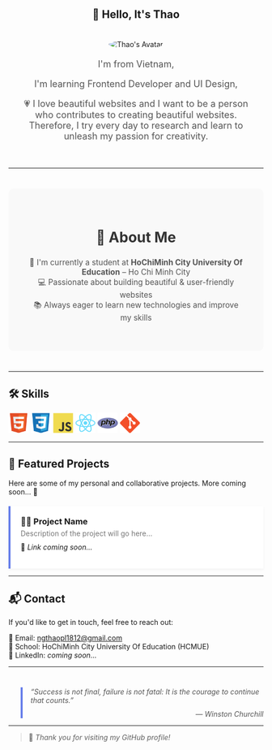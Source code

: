 <section id="intro" style="text-align: center; padding: 20px; max-width: 800px; margin: 0 auto;">
  <h1>👋 Hello, It's Thao</h1>
  <img src="https://i.pinimg.com/236x/49/59/ce/4959ce2498c62b1b776360ba1b559aed.jpg" alt="Thao's Avatar" style="width: 200px; height: auto; border-radius: 50%; margin-top: 20px;"/>
  <p style="font-size: 18px; color: #555; margin-top: 20px;">I'm from Vietnam,</p>
  <p style="font-size: 18px; color: #555;">I'm learning Frontend Developer and UI Design,</p>
  <p style="font-size: 18px; color: #555;">💗 I love beautiful websites and I want to be a person who contributes to creating beautiful websites. Therefore, I try every day to research and learn to unleash my passion for creativity.</p>
</section>


---

<section id="about-me" style="text-align: center; padding: 40px; background-color: #f9f9f9; border-radius: 10px; max-width: 800px; margin: 40px auto;">
  <h2 style="font-size: 2em; color: #333;">📌 About Me</h2>
  <ul style="list-style: none; padding: 0; font-size: 1.1em; color: #555;">
    <li>🏫 I'm currently a student at <strong>HoChiMinh City University Of Education</strong> – Ho Chi Minh City</li>
    <li>💻 Passionate about building beautiful & user-friendly websites</li>
    <li>📚 Always eager to learn new technologies and improve my skills</li>
  </ul>
</section>


---

## 🛠️ Skills  
<p align="left">
  <img src="https://raw.githubusercontent.com/devicons/devicon/master/icons/html5/html5-original.svg" alt="html5" width="40" height="40"/>
  <img src="https://raw.githubusercontent.com/devicons/devicon/master/icons/css3/css3-original.svg" alt="css3" width="40" height="40"/>
  <img src="https://raw.githubusercontent.com/devicons/devicon/master/icons/javascript/javascript-original.svg" alt="javascript" width="40" height="40"/>
  <img src="https://raw.githubusercontent.com/devicons/devicon/master/icons/react/react-original.svg" alt="react" width="40" height="40"/>
  <img src="https://raw.githubusercontent.com/devicons/devicon/master/icons/php/php-original.svg" alt="react" width="40" height="40"/>
  <img src="https://raw.githubusercontent.com/devicons/devicon/master/icons/git/git-original.svg" alt="git" width="40" height="40"/>
</p>


---
<section id="projects">
  <h2>🚀 Featured Projects</h2>
  <p>Here are some of my personal and collaborative projects. More coming soon... 🔧</p>

  <div style="display: flex; flex-direction: column; gap: 20px; margin-top: 20px;">
    <!-- Project card placeholder -->
    <div style="padding: 20px; background-color: #fff; border-left: 4px solid #667eea; box-shadow: 0 2px 5px rgba(0,0,0,0.05);">
      <h3 style="margin: 0;">👩‍💻 Project Name</h3>
      <p style="margin: 5px 0 0; color: #777;">Description of the project will go here...</p>
      <p style="margin-top: 10px;">
        🔗 <em>Link coming soon...</em>
      </p>
    </div>

  </div>
</section>



---

<section id="contact">
  <h2>📬 Contact</h2>
  <p>If you'd like to get in touch, feel free to reach out:</p>

  <ul style="list-style: none; padding: 0;">
    <li>📧 Email: <a href="mailto:ngthaopl1812@gmail.com">ngthaopl1812@gmail.com</a></li>
    <li>🏫 School: HoChiMinh City University Of Education (HCMUE) </li> 
    <li>💼 LinkedIn: <em>coming soon...</em></li>
  </ul>
</section>

---
<section id="quote" style="margin-top: 40px;">
  <blockquote style="font-style: italic; color: #555; border-left: 4px solid #667eea; padding-left: 16px;">
    “Success is not final, failure is not fatal: It is the courage to continue that counts.”<br>
    <span style="display: block; margin-top: 10px; text-align: right;">— Winston Churchill</span>
  </blockquote>
</section>


---

> 💖 *Thank you for visiting my GitHub profile!*
